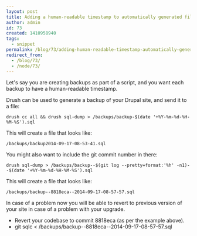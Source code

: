 ```yaml
---
layout: post
title: Adding a human-readable timestamp to automatically generated files
author: admin
id: 73
created: 1410958940
tags:
  - snippet
permalink: /blog/73/adding-human-readable-timestamp-automatically-generated-files/
redirect_from:
  - /blog/73/
  - /node/73/
---
```

Let's say you are creating backups as part of a script, and you want each backup to have a human-readable timestamp.

Drush can be used to generate a backup of your Drupal site, and send it to a file:

    drush cc all && drush sql-dump > /backups/backup-$(date '+%Y-%m-%d-%H-%M-%S').sql

This will create a file that looks like:

    /backups/backup2014-09-17-08-53-41.sql

You might also want to include the git commit number in there:

    drush sql-dump > /backups/backup--$(git log --pretty=format:'%h' -n1)--$(date '+%Y-%m-%d-%H-%M-%S').sql

This will create a file that looks like:

    /backups/backup--8818eca--2014-09-17-08-57-57.sql

In case of a problem now you will be able to revert to previous version of your site in case of a problem with your upgrade.

 * Revert your codebase to commit 8818eca (as per the example above).
 * git sqlc < /backups/backup--8818eca--2014-09-17-08-57-57.sql
